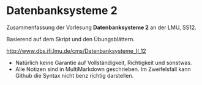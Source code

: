 # Datenbanksysteme 2

Zusammenfassung der Vorlesung **Datenbanksysteme 2** an der LMU, SS12. 

Basierend auf dem Skript und den Übungsblättern. 

http://www.dbs.ifi.lmu.de/cms/Datenbanksysteme_II_12


* Natürlich keine Garantie auf Vollständigkeit, Richtigkeit und sonstwas. 
* Alle Notizen sind in MultiMarkdown geschrieben. Im Zweifelsfall kann Github die Syntax nicht benz richtig darstellen. 


